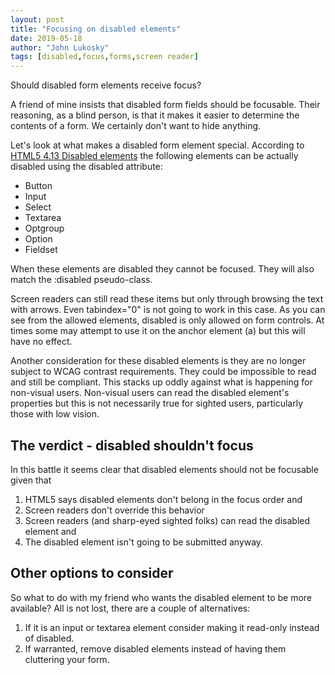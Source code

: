 ```yaml
---
layout: post
title: "Focusing on disabled elements"
date: 2019-05-18
author: "John Lukosky"
tags: [disabled,focus,forms,screen reader]
---
```


Should disabled form elements receive focus?

A friend of mine insists that disabled form fields should be focusable. Their reasoning, as a blind person, is that it makes it easier to determine the contents of a form. We certainly don't want to hide anything.

Let's look at what makes a disabled form element special. According to [HTML5 4.13 Disabled elements](https://www.w3.org/TR/2014/REC-html5-20141028/disabled-elements.html) the following elements can be actually disabled using the disabled attribute:

- Button
- Input
- Select
- Textarea
- Optgroup
- Option
- Fieldset

When these elements are disabled they cannot be focused. They will also match the :disabled pseudo-class.

Screen readers can still read these items but only through browsing the text with arrows. Even tabindex="0" is not going to work in this case.
As you can see from the allowed elements, disabled is only allowed on form controls. At times some may attempt to use it on the anchor element (a) but this will have no effect.

Another consideration for these disabled elements is they are no longer subject to WCAG contrast requirements. They could be impossible to read and still be compliant. This stacks up oddly against what is happening for non-visual users. Non-visual users can read the disabled element's properties but this is not necessarily true for sighted users, particularly those with low vision.

## The verdict - disabled shouldn't focus

In this battle it seems clear that disabled elements should not be focusable given that 

1. HTML5 says disabled elements don't belong in the focus order and
2. Screen readers don't override this behavior
3. Screen readers (and sharp-eyed sighted folks) can read the disabled element and
4. The disabled element isn't going to be submitted anyway.

## Other options to consider

So what to do with my friend who wants the disabled element to be more available? All is not lost, there are a couple of alternatives:

1. If it is an input or textarea element consider making it read-only instead of disabled.
2. If warranted, remove disabled elements instead of having them cluttering your form.

